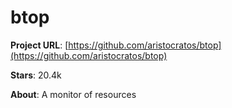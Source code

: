 # btop

**Project URL**: [https://github.com/aristocratos/btop](https://github.com/aristocratos/btop)

**Stars**: 20.4k

**About**: A monitor of resources

